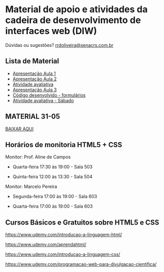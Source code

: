 # Material de apoio e atividades da cadeira de desenvolvimento de interfaces web (DIW)

Dúvidas ou sugestões? rrdoliveira@senacrs.com.br

## Lista de Material

  - [Apresentação Aula 1](https://github.com/romuloreis/DIW/blob/master/material/DIW_aula01_ProfRomuloReis.pdf)
  - [Apresentação Aula 2](https://github.com/romuloreis/DIW/blob/master/material/DIW_aula02_HTML5_parte1.pdf)
  - [Atividade avaliativa](https://docs.google.com/document/u/1/d/e/2PACX-1vRjBjgTkBbv8NtixUO5ciGbmsanvclksOvayimcVQ4HWnMbvaAV-4h0vGHyn-Z6eEu-KPTXPNv2t5Mo/pub)
  - [Apresentação Aula 3](https://github.com/romuloreis/DIW/blob/master/material/DIW_aula04_HTML5_parte2.pdf)
  - [Código desenvolvido - formulários](https://github.com/romuloreis/DIW/tree/master/material/projetoformulario)
  - [Atividade avaliativa - Sábado](https://github.com/romuloreis/DIW/blob/master/material/HTML5%20-%20Elementos%20de%20Formul%C3%A1rios%20-%20Contato%20profissional.pdf)
  

## **MATERIAL 31-05**

  [BAIXAR AQUI](https://github.com/romuloreis/DIW/blob/master/material/projeto_posicionamento.zip)
  
  
## Horários de monitoria HTML5 + CSS

Monitor: Prof. Aline de Campos

  - Quarta-feira 17:30 às 19:00 - Sala 503
  
  - Quinta-feira 12:00 às 13:30 - Sala 504
  
  
  Monitor: Marcelo Pereira

  - Segunda-feira 17:00 às 19:00 - Sala 603
  
  - Quarta-feira 17:00 às 19:00 - Sala 603


## Cursos Básicos e Gratuitos sobre HTML5 e CSS

https://www.udemy.com/introducao-a-linguagem-html/

https://www.udemy.com/aprendahtml/

https://www.udemy.com/introducao-a-linguagem-css/

https://www.udemy.com/programacao-web-para-divulgacao-cientifica/
